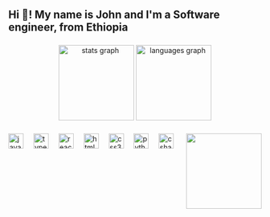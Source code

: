 <h2 align="left">Hi 👋! My name is John and I'm a Software engineer, from Ethiopia</h2>

###

<div align="center">
  <img src="https://github-readme-stats.vercel.app/api?username=johnassefatheeth&hide_title=false&hide_rank=false&show_icons=true&include_all_commits=true&count_private=true&disable_animations=false&theme=dracula&locale=en&hide_border=false" height="150" alt="stats graph"  />
  <img src="https://github-readme-stats.vercel.app/api/top-langs?username=johnassefatheeth&locale=en&hide_title=false&layout=compact&card_width=320&langs_count=5&theme=dracula&hide_border=false" height="150" alt="languages graph"  />
</div>

###

[<img align="right" height="150" src="https://i.imgflip.com/65efzo.gif"  />](https://www.google.com/url?sa=i&url=https%3A%2F%2Fwww.chawtechsolutions.com%2Fresources%2F&psig=AOvVaw2wGlnLvQ3c4qdTEbOqzsDv&ust=1687544487930000&source=images&cd=vfe&ved=0CBEQjRxqFwoTCNDE9Z-_1_8CFQAAAAAdAAAAABA8)

###

<div align="left">
  <img src="https://cdn.jsdelivr.net/gh/devicons/devicon/icons/javascript/javascript-original.svg" height="30" alt="javascript logo"  />
  <img width="12" />
  <img src="https://cdn.jsdelivr.net/gh/devicons/devicon/icons/typescript/typescript-original.svg" height="30" alt="typescript logo"  />
  <img width="12" />
  <img src="https://cdn.jsdelivr.net/gh/devicons/devicon/icons/react/react-original.svg" height="30" alt="react logo"  />
  <img width="12" />
  <img src="https://cdn.jsdelivr.net/gh/devicons/devicon/icons/html5/html5-original.svg" height="30" alt="html5 logo"  />
  <img width="12" />
  <img src="https://cdn.jsdelivr.net/gh/devicons/devicon/icons/css3/css3-original.svg" height="30" alt="css3 logo"  />
  <img width="12" />
  <img src="https://cdn.jsdelivr.net/gh/devicons/devicon/icons/python/python-original.svg" height="30" alt="python logo"  />
  <img width="12" />
  <img src="https://cdn.jsdelivr.net/gh/devicons/devicon/icons/csharp/csharp-original.svg" height="30" alt="csharp logo"  />
</div>

###

<div align="left">

</div>

###

<br clear="both"> 

###
